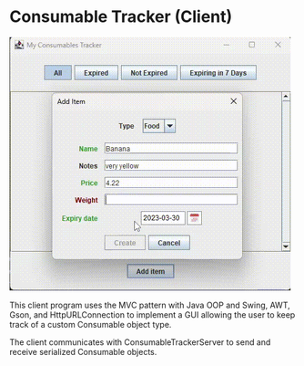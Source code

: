 # Consumable Tracker (Client)

![](img/demo.gif)

This client program uses the MVC pattern with Java OOP and Swing, AWT, Gson, and HttpURLConnection to implement a GUI allowing the user to keep track of a custom Consumable object type.

The client communicates with ConsumableTrackerServer to send and receive serialized Consumable objects.